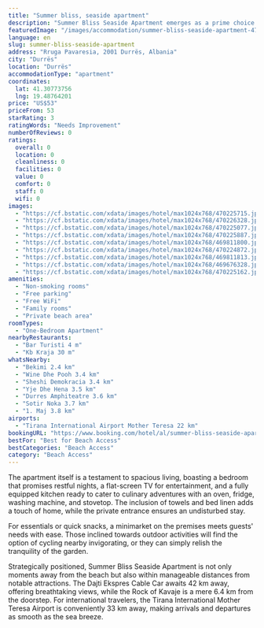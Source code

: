 ```yaml
---
title: "Summer bliss, seaside apartment"
description: "Summer Bliss Seaside Apartment emerges as a prime choice for travelers seeking a serene getaway in Durrës, just a stone's throw away from the inviting Durres Beach."
featuredImage: "/images/accommodation/summer-bliss-seaside-apartment-470225715.jpg"
language: en
slug: summer-bliss-seaside-apartment
address: "Rruga Pavaresia, 2001 Durrës, Albania"
city: "Durrës"
location: "Durrës"
accommodationType: "apartment"
coordinates:
  lat: 41.30773756
  lng: 19.48764201
price: "US$53"
priceFrom: 53
starRating: 3
ratingWords: "Needs Improvement"
numberOfReviews: 0
ratings:
  overall: 0
  location: 0
  cleanliness: 0
  facilities: 0
  value: 0
  comfort: 0
  staff: 0
  wifi: 0
images:
  - "https://cf.bstatic.com/xdata/images/hotel/max1024x768/470225715.jpg?k=8643151ceb924d51b9c7fdd8424f34f481756f1d0d39cda57cba56056afd6b02&o=&hp=1"
  - "https://cf.bstatic.com/xdata/images/hotel/max1024x768/470226328.jpg?k=4d238f9325843db140ab0d5901534ee33cfa5c6dd7a56d4c2f15c9ee0c6250bb&o=&hp=1"
  - "https://cf.bstatic.com/xdata/images/hotel/max1024x768/470225077.jpg?k=e7fe86d9f79c65c3bdc49fa312bd5bbfc49aea84e3c92c2337b53e91b929cc26&o=&hp=1"
  - "https://cf.bstatic.com/xdata/images/hotel/max1024x768/470225887.jpg?k=1dda1c293aada71c8da30aa4af4eb5fbf25589ee6e3b3d45ce3b3c8c0d2846a4&o=&hp=1"
  - "https://cf.bstatic.com/xdata/images/hotel/max1024x768/469811800.jpg?k=f74ea66265abb41e65583f2197afb7435b259a1bc8af3fd3b32e50da78561d3d&o=&hp=1"
  - "https://cf.bstatic.com/xdata/images/hotel/max1024x768/470224872.jpg?k=68ee98c608e60aa1703e074d6d2c88b9c38fb348f0772ad31b3c08f6fe8404b8&o=&hp=1"
  - "https://cf.bstatic.com/xdata/images/hotel/max1024x768/469811813.jpg?k=9a2e77be19c1866178f4863aa75baec5f525f6974855a79181ee76878b4d3c1f&o=&hp=1"
  - "https://cf.bstatic.com/xdata/images/hotel/max1024x768/469676328.jpg?k=530aa63eb9fe9d3c01d61c9452c8ea324c7bac7ba3e0b01ddebc626cace51724&o=&hp=1"
  - "https://cf.bstatic.com/xdata/images/hotel/max1024x768/470225162.jpg?k=4a48a878285c495148e84fdc44fa6f2ba3e96e285f29318dd9a0254e8d3fa5a8&o=&hp=1"
amenities:
  - "Non-smoking rooms"
  - "Free parking"
  - "Free WiFi"
  - "Family rooms"
  - "Private beach area"
roomTypes:
  - "One-Bedroom Apartment"
nearbyRestaurants:
  - "Bar Turisti 4 m"
  - "Kb Kraja 30 m"
whatsNearby:
  - "Bekimi 2.4 km"
  - "Wine Dhe Pooh 3.4 km"
  - "Sheshi Demokracia 3.4 km"
  - "Yje Dhe Hena 3.5 km"
  - "Durres Amphiteatre 3.6 km"
  - "Sotir Noka 3.7 km"
  - "1. Maj 3.8 km"
airports:
  - "Tirana International Airport Mother Teresa 22 km"
bookingURL: "https://www.booking.com/hotel/al/summer-bliss-seaside-apartment.en-gb.html?aid=8035640"
bestFor: "Best for Beach Access"
bestCategories: "Beach Access"
category: "Beach Access"
---
```


The apartment itself is a testament to spacious living, boasting a bedroom that promises restful nights, a flat-screen TV for entertainment, and a fully equipped kitchen ready to cater to culinary adventures with an oven, fridge, washing machine, and stovetop. The inclusion of towels and bed linen adds a touch of home, while the private entrance ensures an undisturbed stay.

For essentials or quick snacks, a minimarket on the premises meets guests' needs with ease. Those inclined towards outdoor activities will find the option of cycling nearby invigorating, or they can simply relish the tranquility of the garden.

Strategically positioned, Summer Bliss Seaside Apartment is not only moments away from the beach but also within manageable distances from notable attractions. The Dajti Ekspres Cable Car awaits 42 km away, offering breathtaking views, while the Rock of Kavaje is a mere 6.4 km from the doorstep. For international travelers, the Tirana International Mother Teresa Airport is conveniently 33 km away, making arrivals and departures as smooth as the sea breeze.